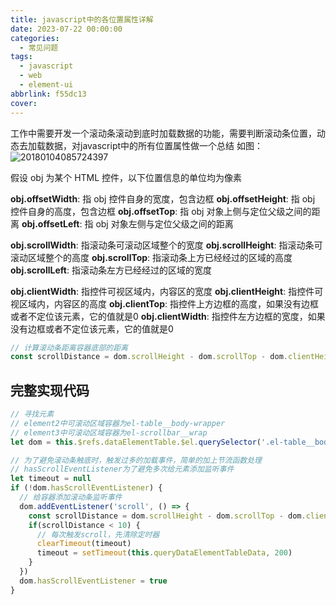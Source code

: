 ```yaml
---
title: javascript中的各位置属性详解
date: 2023-07-22 00:00:00
categories:
  - 常见问题
tags:
  - javascript
  - web
  - element-ui
abbrlink: f55dc13
cover:
---
```


工作中需要开发一个滚动条滚动到底时加载数据的功能，需要判断滚动条位置，动态去加载数据，对javascript中的所有位置属性做一个总结
如图：
![20180104085724397](./assets/javascript中的各位置属性详解/20180104085724397.gif)

假设 obj 为某个 HTML 控件，以下位置信息的单位均为像素

**obj.offsetWidth**: 指 obj 控件自身的宽度，包含边框
**obj.offsetHeight**: 指 obj 控件自身的高度，包含边框
**obj.offsetTop**: 指 obj 对象上侧与定位父级之间的距离
**obj.offsetLeft**: 指 obj 对象左侧与定位父级之间的距离

**obj.scrollWidth**: 指滚动条可滚动区域整个的宽度
**obj.scrollHeight**: 指滚动条可滚动区域整个的高度
**obj.scrollTop**: 指滚动条上方已经经过的区域的高度
**obj.scrollLeft**: 指滚动条左方已经经过的区域的宽度

**obj.clientWidth**: 指控件可视区域内，内容区的宽度
**obj.clientHeight**: 指控件可视区域内，内容区的高度
**obj.clientTop**: 指控件上方边框的高度，如果没有边框或者不定位该元素，它的值就是0
**obj.clientWidth**: 指控件左方边框的宽度，如果没有边框或者不定位该元素，它的值就是0


```javascript
// 计算滚动条距离容器底部的距离
const scrollDistance = dom.scrollHeight - dom.scrollTop - dom.clientHeight
```

## 完整实现代码
```javascript
// 寻找元素
// element2中可滚动区域容器为el-table__body-wrapper
// element3中可滚动区域容器为el-scrollbar__wrap
let dom = this.$refs.dataElementTable.$el.querySelector('.el-table__body-wrapper')

// 为了避免滚动条触底时，触发过多的加载事件，简单的加上节流函数处理
// hasScrollEventListener为了避免多次给元素添加监听事件
let timeout = null
if (!dom.hasScrollEventListener) {
  // 给容器添加滚动条监听事件
  dom.addEventListener('scroll', () => {
    const scrollDistance = dom.scrollHeight - dom.scrollTop - dom.clientHeight
    if(scrollDistance < 10) {
      // 每次触发scroll，先清除定时器
      clearTimeout(timeout)
      timeout = setTimeout(this.queryDataElementTableData, 200)
    }
  })
  dom.hasScrollEventListener = true
}

```
